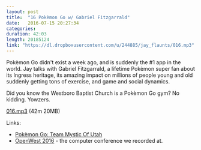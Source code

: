 ```yaml
---
layout: post
title:  "16 Pokèmon Go w/ Gabriel Fitzgarrald"
date:   2016-07-15 20:27:34
categories: 
duration: 42:03
length: 20185124
link: "https://dl.dropboxusercontent.com/u/244885/jay_flaunts/016.mp3"
---
```


Pokèmon Go didn't exist a week ago, and is suddenly the #1 app in the world.
Jay talks with Gabriel Fitzgarrald, a lifetime Pokèmon super fan 
about its Ingress heritage, its amazing impact on millions of people
young and old suddenly getting tons of exercise, and game and social dynamics.

Did you know the Westboro Baptist Church is a Pokèmon Go gym? No kidding. Yowzers.

<a href="{{site.dropbox_url}}/016.mp3" target="_blank">016.mp3</a> (42m 20MB) 

Links:

* [Pokèmon Go: Team Mystic Of Utah](https://touch.facebook.com/groups/799014536867425)
* [OpenWest 2016](https://www.openwest.org/) - the computer conference we recorded at.
